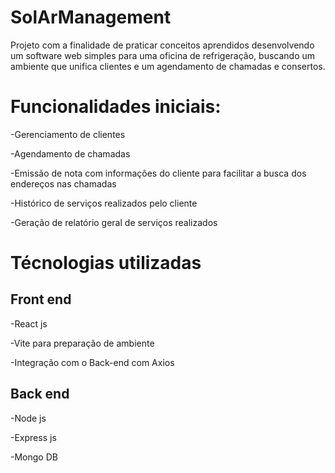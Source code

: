 # SolArManagement
Projeto com a finalidade de praticar conceitos aprendidos desenvolvendo um software web simples para uma oficina de refrigeração, buscando um ambiente que unifica clientes e um agendamento de chamadas e consertos. <br>

# Funcionalidades iniciais:
<p>-Gerenciamento de clientes</p>
<p>-Agendamento de chamadas</p>
<p>-Emissão de nota com informações do cliente para facilitar a busca dos endereços nas chamadas</p>
<p>-Histórico de serviços realizados pelo cliente</p>
<p>-Geração de relatório geral de serviços realizados</p>

# Técnologias utilizadas
## Front end
<p>-React js</p>
<p>-Vite para preparação de ambiente</p>
<p>-Integração com o Back-end com Axios</p>

## Back end 
<p>-Node js</p>
<p>-Express js</p>
<p>-Mongo DB</p>
